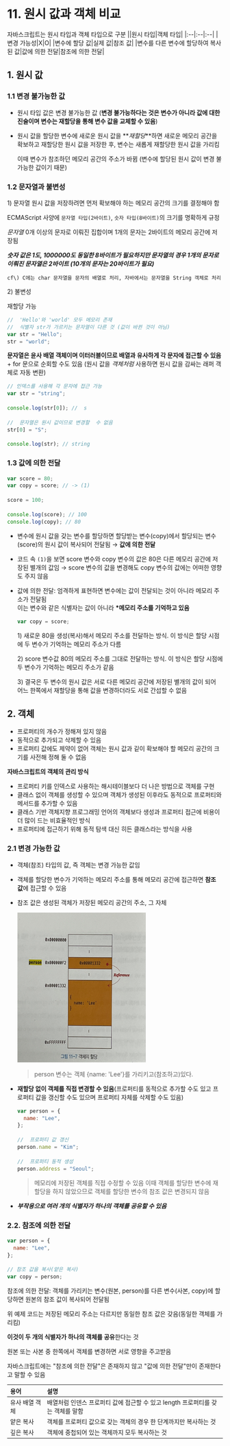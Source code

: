 # 11. 원시 값과 객체 비교

자바스크립트는 원시 타입과 객체 타입으로 구분
||원시 타입|객체 타입|
|:--|:--|:--|
|변경 가능성|X|O|
|변수에 할당 값|실제 값|참조 값|
|변수를 다른 변수에 할당하여 복사된 값|값에 의한 전달|참조에 의한 전달|

## 1. 원시 값

### 1.1 변경 불가능한 값

- 원시 타입 값은 변경 불가능한 값 (**변경 불가능하다는 것은 변수가 아니라 값에 대한 진술이며 변수는 재할당을 통해 변수 값을 교체할 수 있음**)
- 원시 값을 할당한 변수에 새로운 원시 값을 **_재할당_**하면 새로운 메모리 공간을 확보하고 재할당한 원시 값을 저장한 후, 변수는 새롭게 재할당한 원시 값을 가리킴

  이때 변수가 참조하던 메모리 공간의 주소가 바뀜 (변수에 할당된 원시 값이 변경 불가능한 값이기 때문)

### 1.2 문자열과 불변성

1\) 문자열
원시 값을 저장하려면 먼저 확보해야 하는 메모리 공간의 크기를 결정해야 함

ECMAScript 사양에 `문자열 타입(2바이트)`, `숫자 타입(8바이트)`의 크기를 명확하게 규정

_문자열_ 0개 이상의 문자로 이뤄진 집합이며 1개의 문자는 2바이트의 메모리 공간에 저장됨

**_숫자 값은 1도, 1000000도 동일한 8바이트가 필요하지만 문자열의 경우 1개의 문자로 이뤄진 문자열은 2바이트 (10개의 문자는 20바이트가 필요)_**

    cf\) C에는 char 문자열을 문자의 배열로 처리, 자바에서는 문자열을 String 객체로 처리

2\) 불변성

재할당 가능

```js
//  'Hello'와 'world' 모두 메모리 존재
//  식별자 str가 가르키는 문자열이 다른 것 (값이 바뀐 것이 아님)
var str = "Hello";
str = "world";
```

**문자열은 윤사 배열 객체이며 이터러블이므로 배열과 유사하게 각 문자에 접근할 수 있음** + for 문으로 순회할 수도 있음 (원시 값을 _객체처럼_ 사용하면 원시 값을 감싸는 래퍼 객체로 자동 변환)

```js
// 인덱스를 사용해 각 문자에 접근 가능
var str = "string";

console.log(str[0]); //  s

//  문자열은 원시 값이므로 변경할  수 없음
str[0] = "S";

console.log(str); // string
```

### 1.3 값에 의한 전달

```js
var score = 80;
var copy = score; // -> (1)

score = 100;

console.log(score); // 100
console.log(copy); // 80
```

- 변수에 원시 값을 갖는 변수를 할당하면 할당받는 변수(copy)에서 할당되는 변수(score)의 원시 값이 복사되어 전달됨 → **값에 의한 전달**
- 코드 속 `(1)`을 보면 score 변수와 copy 변수의 값은 80은 다른 메모리 공간에 저장된 별개의 값임 → score 변수의 값을 변경해도 copy 변수의 값에는 어떠한 영향도 주지 않음

- 값에 의한 전달: 엄격하게 표현하면 변수에는 값이 전달되는 것이 아니라 메모리 주소가 전달됨 </br> 이는 변수와 같은 식별자는 값이 아니라 **\*메모리 주소를 기억하고 있음**

  ```js
  var copy = score;
  ```

  1\) 새로운 80을 생성(복사)해서 메모리 주소를 전달하는 방식. 이 방식은 할당 시점에 두 변수가 기억하는 메모리 주소가 다름

  2\) score 변수값 80의 메모리 주소를 그대로 전달하는 방식. 이 방식은 할당 시점에 두 변수가 기억하는 메모리 주소가 같음

  3\) 결국은 두 변수의 원시 값은 서로 다른 메모리 공간에 저장된 별개의 값이 되어 어느 한쪽에서 재할당을 통해 값을 변경하더라도 서로 간섭할 수 없음

## 2. 객체

- 프로퍼티의 개수가 정해져 있지 않음
- 동적으로 추가되고 삭제할 수 있음
- 프로퍼티 값에도 제약이 없어 객체는 원시 값과 깉이 확보해야 할 메모리 공간의 크기를 사전해 정해 둘 수 없음

**자바스크립트의 객체의 관리 방식**

- 프로퍼티 키를 인덱스로 사용하는 해시테이블보다 더 나은 방법으로 객체를 구현
- 클래스 없이 객체를 생성할 수 있으며 객체가 생성된 이후라도 동적으로 프로퍼티와 메서드를 추가할 수 있음
- 클래스 기반 객체지향 프로그래밍 언어의 객체보다 생성과 프로퍼티 접근에 비용이 더 많이 드는 비효율적인 방식
- 프로퍼티에 접근하기 위해 동적 탐색 대신 히든 클래스라는 방식을 사용

### 2.1 변경 가능한 값

- 객체(참조) 타입의 값, 즉 객체는 변경 가능한 값임
- 객체를 할당한 변수가 기억하는 메모리 주소를 통해 메모리 공간에 접근하면 **참조 값**에 접근할 수 있음
- 참조 값은 생성된 객체가 저장된 메모리 공간의 주소, 그 자체

  <img src="../이미지_모음/11_7_객체의할당.jpg" alt="11_7_객체의할당" width="300" height="350">

  > person 변수는 객체 {name: 'Lee'}를 가리키고(참조하고)있다.

- **재할당 없이 객체를 직접 변경할 수 있음**(프로퍼티를 동적으로 추가할 수도 있고 프로퍼티 값을 갱신할 수도 있으며 프로퍼티 자체를 삭제할 수도 있음)

  ```js
  var person = {
    name: "Lee",
  };

  //  프로퍼티 값 갱신
  person.name = "Kim";

  //  프로퍼티 동적 생성
  person.address = "Seoul";
  ```

  > 메모리에 저장된 객체를 직접 수정할 수 있음
  > 이때 객체를 할당한 변수에 재할당을 하지 않았으므로 객체를 할당한 변수의 참조 값은 변경되지 않음

- **_부작용으로 여러 개의 식별자가 하나의 객체를 공유할 수 있음_**

### 2.2. 참조에 의한 전달

```js
var person = {
  name: "Lee",
};

// 참조 값을 복사(얕은 복사)
var copy = person;
```
참조에 의한 전달: 객체를 가리키는 변수(원본, person)를 다른 변수(사본, copy)에 할당하면 원본의 참조 값이 복사되어 전달됨

위 예제 코드는 저장된 메모리 주소는 다르지만 동일한 참조 값은 갖음(동일한 객체를 가리킴)

**이것이 두 개의 식별자가 하나의 객체를 공유**한다는 것

원본 또는 사본 중 한쪽에서 객체를 변경하면 서로 영향을 주고받음

자바스크립트에는 "참조에 의한 전달"은 존재하지 않고 "값에 의한 전달"만이 존재한다고 말할 수 있음

| 용어           | 설명                                                                            |
| :------------- | :------------------------------------------------------------------------------ |
| 유사 배열 객체 | 배열처럼 인덴스 프로퍼티 값에 접근할 수 있고 length 프로퍼티를 갖는 객체를 말함 |
| 얕은 복사      | 객체를 프로퍼티 값으로 갖는 객체의 경우 한 단계까지만 복사하는 것               |
| 깊은 복사      | 객체에 중첩되어 있는 객체까지 모두 복사하는 것                                  |
